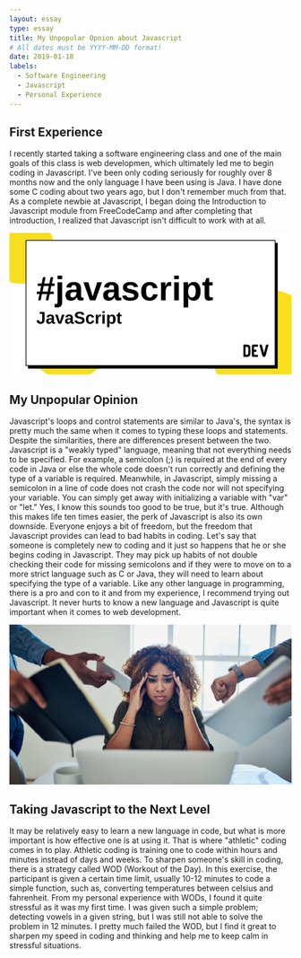 ```yaml
---
layout: essay
type: essay
title: My Unpopular Opnion about Javascript
# All dates must be YYYY-MM-DD format!
date: 2019-01-18
labels:
  - Software Engineering
  - Javascript
  - Personal Experience
---
```


## **First Experience**
I recently started taking a software engineering class and one of the main goals of this class is web developmen, which ultimately led me to begin coding in Javascript. I've been only coding seriously for roughly over 8 months now and the only language I have been using is Java. I have done some C coding about two years ago, but I don't remember much from that. As a complete newbie at Javascript, I began doing the Introduction to Javascript module from FreeCodeCamp and after completing that introduction, I realized that Javascript isn't difficult to work with at all.

<img class="ui image" src="../images/javascript.png">

## **My Unpopular Opinion**
Javascript's loops and control statements are similar to Java's, the syntax is pretty much the same when it comes to typing these loops and statements. Despite the similarities, there are differences present between the two. Javascript is a "weakly typed" language, meaning that not everything needs to be specified. For example, a semicolon (;) is required at the end of every code in Java or else the whole code doesn't run correctly and defining the type of a variable is required. Meanwhile, in Javascript, simply missing a semicolon in a line of code does not crash the code nor will not specifying your variable. You can simply get away with initializing a variable with "var" or "let." Yes, I know this sounds too good to be true, but it's true. Although this makes life ten times easier, the perk of Javascript is also its own downside. 
Everyone enjoys a bit of freedom, but the freedom that Javascript provides can lead to bad habits in coding. Let's say that someone is completely new to coding and it just so happens that he or she begins coding in Javascript. They may pick up habits of not double checking their code for missing semicolons and if they were to move on to a more strict language such as C or Java, they will need to learn about specifying the type of a variable. Like any other language in programming, there is a pro and con to it and from my experience, I recommend trying out Javascript. It never hurts to know a new language and Javascript is quite important when it comes to web development. 

<img class="ui image" src="../images/stress.png">

## **Taking Javascript to the Next Level**
It may be relatively easy to learn a new language in code, but what is more important is how effective one is at using it. That is where "athletic" coding comes in to play. Athletic coding is training one to code within hours and minutes instead of days and weeks. To sharpen someone's skill in coding, there is a strategy called WOD (Workout of the Day). In this exercise, the participant is given a certain time limit, usually 10-12 minutes to code a simple function, such as, converting temperatures between celsius and fahrenheit. From my personal experience with WODs, I found it quite stressful as it was my first time. I was given such a simple problem; detecting vowels in a given string, but I was still not able to solve the problem in 12 minutes. I pretty much failed the WOD, but I find it great to sharpen my speed in coding and thinking and help me to keep calm in stressful situations.

